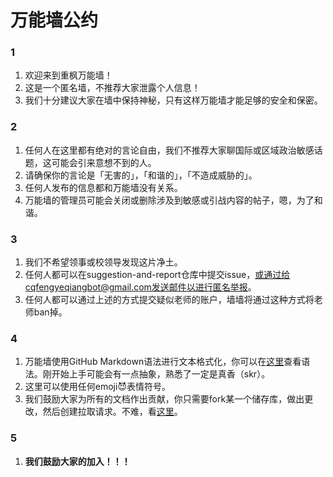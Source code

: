# 万能墙公约

### 1

1. 欢迎来到重枫万能墙！
2. 这是一个匿名墙，不推荐大家泄露个人信息！
3. 我们十分建议大家在墙中保持神秘，只有这样万能墙才能足够的安全和保密。

### 2

1. 任何人在这里都有绝对的言论自由，我们不推荐大家聊国际或区域政治敏感话题，这可能会引来意想不到的人。
2. 请确保你的言论是「无害的」，「和谐的」，「不造成威胁的」。
3. 任何人发布的信息都和万能墙没有关系。
4. 万能墙的管理员可能会关闭或删除涉及到敏感或引战内容的帖子，嗯，为了和谐。

### 3

1. 我们不希望领事或校领导发现这片净土。
2. 任何人都可以在suggestion-and-report仓库中提交issue，或通过给cqfengyeqiangbot@gmail.com发送邮件以进行匿名举报。
3. 任何人都可以通过上述的方式提交疑似老师的账户，墙墙将通过这种方式将老师ban掉。

### 4

1. 万能墙使用GitHub Markdown语法进行文本格式化，你可以在[这里](https://docs.github.com/zh/get-started/writing-on-github/getting-started-with-writing-and-formatting-on-github/basic-writing-and-formatting-syntax)查看语法。刚开始上手可能会有一点抽象，熟悉了一定是真香（skr）。
2. 这里可以使用任何emoji😈表情符号。
3. 我们鼓励大家为所有的文档作出贡献，你只需要fork某一个储存库，做出更改，然后创建拉取请求。不难，看[这里](https://docs.github.com/zh/pull-requests/collaborating-with-pull-requests/proposing-changes-to-your-work-with-pull-requests/creating-a-pull-request)。

### 5

1. **我们鼓励大家的加入！！！**

